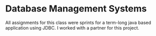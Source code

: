 # Database Management Systems
All assignments for this class were sprints for a term-long java based
application using JDBC. I worked with a partner for this project.
